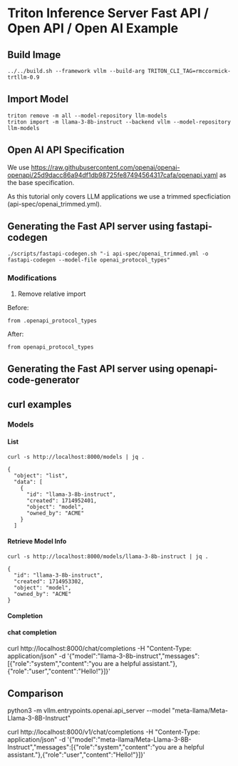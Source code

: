 <!--
# Copyright 2024, NVIDIA CORPORATION & AFFILIATES. All rights reserved.
#
# Redistribution and use in source and binary forms, with or without
# modification, are permitted provided that the following conditions
# are met:
#  * Redistributions of source code must retain the above copyright
#    notice, this list of conditions and the following disclaimer.
#  * Redistributions in binary form must reproduce the above copyright
#    notice, this list of conditions and the following disclaimer in the
#    documentation and/or other materials provided with the distribution.
#  * Neither the name of NVIDIA CORPORATION nor the names of its
#    contributors may be used to endorse or promote products derived
#    from this software without specific prior written permission.
#
# THIS SOFTWARE IS PROVIDED BY THE COPYRIGHT HOLDERS ``AS IS'' AND ANY
# EXPRESS OR IMPLIED WARRANTIES, INCLUDING, BUT NOT LIMITED TO, THE
# IMPLIED WARRANTIES OF MERCHANTABILITY AND FITNESS FOR A PARTICULAR
# PURPOSE ARE DISCLAIMED.  IN NO EVENT SHALL THE COPYRIGHT OWNER OR
# CONTRIBUTORS BE LIABLE FOR ANY DIRECT, INDIRECT, INCIDENTAL, SPECIAL,
# EXEMPLARY, OR CONSEQUENTIAL DAMAGES (INCLUDING, BUT NOT LIMITED TO,
# PROCUREMENT OF SUBSTITUTE GOODS OR SERVICES; LOSS OF USE, DATA, OR
# PROFITS; OR BUSINESS INTERRUPTION) HOWEVER CAUSED AND ON ANY THEORY
# OF LIABILITY, WHETHER IN CONTRACT, STRICT LIABILITY, OR TORT
# (INCLUDING NEGLIGENCE OR OTHERWISE) ARISING IN ANY WAY OUT OF THE USE
# OF THIS SOFTWARE, EVEN IF ADVISED OF THE POSSIBILITY OF SUCH DAMAGE.
-->

# Triton Inference Server Fast API / Open API / Open AI Example

## Build Image
```
../../build.sh --framework vllm --build-arg TRITON_CLI_TAG=rmccormick-trtllm-0.9
```

## Import Model
```
triton remove -m all --model-repository llm-models
triton import -m llama-3-8b-instruct --backend vllm --model-repository llm-models
```

## Open AI API Specification

We use
https://raw.githubusercontent.com/openai/openai-openapi/25d9dacc86a94df1db98725fe87494564317cafa/openapi.yaml
as the base specification.

As this tutorial only covers LLM applications we use a trimmed specficiation (api-spec/openai_trimmed.yml).

## Generating the Fast API server using fastapi-codegen

```
./scripts/fastapi-codegen.sh "-i api-spec/openai_trimmed.yml -o fastapi-codegen --model-file openai_protocol_types"
```

### Modifications

1. Remove relative import

Before:

```
from .openapi_protocol_types
```

After:
```
from openapi_protocol_types
```


## Generating the Fast API server using openapi-code-generator


## curl examples

### Models

#### List

```
curl -s http://localhost:8000/models | jq .
```

```
{
  "object": "list",
  "data": [
    {
      "id": "llama-3-8b-instruct",
      "created": 1714952401,
      "object": "model",
      "owned_by": "ACME"
    }
  ]
```
#### Retrieve Model Info

```
curl -s http://localhost:8000/models/llama-3-8b-instruct | jq .
```

```
{
  "id": "llama-3-8b-instruct",
  "created": 1714953302,
  "object": "model",
  "owned_by": "ACME"
}
```


#### Completion

#### chat completion

curl http://localhost:8000/chat/completions -H "Content-Type: application/json" -d '{"model":"llama-3-8b-instruct","messages":[{"role":"system","content":"you are a helpful assistant."},{"role":"user","content":"Hello!"}]}'


## Comparison

python3 -m vllm.entrypoints.openai.api_server --model "meta-llama/Meta-Llama-3-8B-Instruct"

curl http://localhost:8000/v1/chat/completions -H "Content-Type: application/json" -d '{"model":"meta-llama/Meta-Llama-3-8B-Instruct","messages":[{"role":"system","content":"you are a helpful assistant."},{"role":"user","content":"Hello!"}]}'


